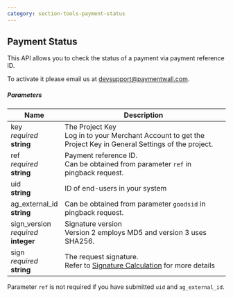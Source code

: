 ```yaml
---
category: section-tools-payment-status
---
```


## Payment Status

This API allows you to check the status of a payment via payment reference ID.

To activate it please email us at [devsupport@paymentwall.com](mailto:devsupport@paymentwall.com).

##### Parameters

|Name|Description|
|---|---|
|key<br>*required*<br>**string**| The Project Key<br>Log in to your Merchant Account to get the Project Key in General Settings of the project.|
|ref<br>*required*<br>**string**| Payment reference ID. <br> Can be obtained from parameter ```ref``` in pingback request.|
|uid<br>**string**| ID of end-users in your system|
|ag_external_id<br>**string**| Can be obtained from parameter ```goodsid``` in pingback request. |
|sign_version<br>*required*<br>**integer**| Signature version<br>Version 2 employs MD5 and version 3 uses SHA256.|
|sign<br>*required*<br>**string**| The request signature.<br>Refer to [Signature Calculation](/signature-calculation) for more details|

Parameter ```ref``` is not required if you have submitted ```uid``` and ```ag_external_id```.